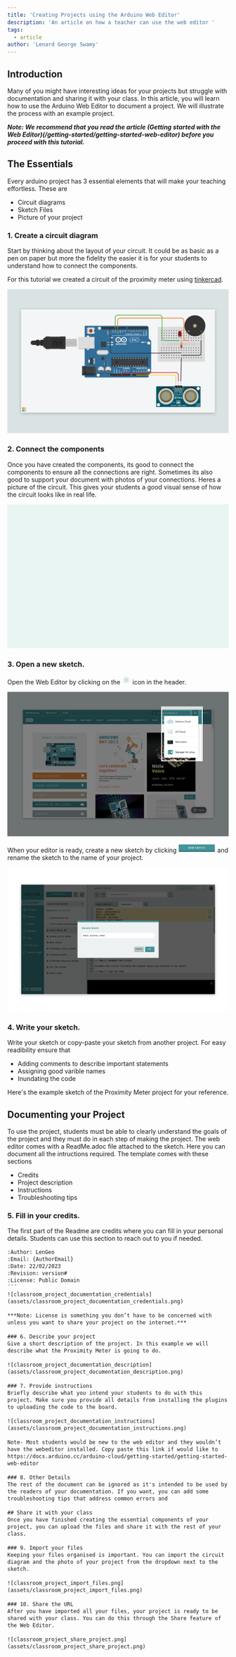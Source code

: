 ```yaml
---
title: 'Creating Projects using the Arduino Web Editor'
description: 'An article on how a teacher can use the web editor '
tags: 
  - article
author: 'Lenard George Swamy'
---
```


## Introduction 

Many of you might have interesting ideas for your projects but struggle with documentation and sharing it with your class. In this article, you will learn how to use the Arduino Web Editor to document a project. We will illustrate the process with an example project.

***Note: We recommend that you read the article (Getting started with the Web Editor)(/getting-started/getting-started-web-editor) before you proceed with this tutorial.***

## The Essentials 
Every arduino project has 3 essential elements that will make your teaching effortless. These are
* Circuit diagrams 
* Sketch Files 
* Picture of your project 

### 1. Create a circuit diagram
Start by thinking about the layout of your circuit. It could be as basic as a pen on paper but more the fidelity the easier it is for your students to understand how to connect the components. 

For this tutorial we created a circuit of the proximity meter using [tinkercad](https://www.tinkercad.com/circuits).

![proximity_meter_circuit.png](assets/classroom_project_circuit_diagram_proximity_meter.png)

### 2. Connect the components 
Once you have created the components, its good to connect the components to ensure all the connections are right. Sometimes its also good to support your document with photos of your connections. Heres a picture of the circuit. This gives your students a good visual sense of how the circuit looks like in real life.

![proximity_meter_real_components.png](assets/classroom_project_photo_proximity_meter.png)

### 3. Open a new sketch.
Open the Web Editor by clicking on the ![header_dropdown_icon.png](assets/icon_header_dropdown.png) icon in the header. 

![proximity_meter_real_components.png](assets/classroom_project_webeditor.png)

When your editor is ready, create a new sketch by clicking ![new_sketch_icon.png](assets/icon_new_sketch.png) and rename the sketch to the name of your project. 

![classroom_project_rename_sketch](assets/classroom_project_rename_sketch.png)

### 4. Write your sketch. 
Write your sketch or copy-paste your sketch from another project. For easy readibility ensure that
* Adding comments to describe important statements 
* Assigning good varible names 
* Inundating the code 

Here's the example sketch of the Proximity Meter project for your reference.  

<div class="sketch-iframe" data-src="https://create.arduino.cc/editor/ArduinoEdu/e833b75d-5989-4049-aec4-a2472303415d/preview?embed&snippet=L73-L77&hideNumbers&height=120#L73-L77"></div>

## Documenting your Project 
To use the project, students must be able to clearly understand the goals of the project and they must do in each step of making the project. The web editor comes with a ReadMe.adoc file attached to the sketch. Here you can document all the intructions required. The template comes with these sections 
* Credits
* Project description
* Instructions 
* Troubleshooting tips

### 5. Fill in your credits.
The first part of the Readme are credits where you can fill in your personal details. Students can use this section to reach out to you if needed. 

``` arduino
:Author: LenGeo
:Email: {AuthorEmail}
:Date: 22/02/2023
:Revision: version#
:License: Public Domain
´´´
![classroom_project_documentation_credentials](assets/classroom_project_documentation_credentials.png)

***Note: License is something you don’t have to be concerned with unless you want to share your project on the internet.***

### 6. Describe your project
Give a short description of the project. In this example we will describe what the Proximity Meter is going to do. 

![classroom_project_documentation_description](assets/classroom_project_documentation_description.png)

### 7. Provide instructions 
Briefly describe what you intend your students to do with this project. Make sure you provide all details from installing the plugins to uploading the code to the board. 

![classroom_project_documentation_instructions](assets/classroom_project_documentation_instructions.png)

Note- Most students would be new to the web editor and they wouldn’t have the webeditor installed. Copy paste this link if would like to https://docs.arduino.cc/arduino-cloud/getting-started/getting-started-web-editor

### 8. Other Details
The rest of the document can be ignored as it's intended to be used by the readers of your documentation. If you want, you can add some troubleshooting tips that address common errors and 

## Share it with your class
Once you have finished creating the essential components of your project, you can upload the files and share it with the rest of your class. 

### 9. Import your files 
Keeping your files organised is important. You can import the circuit diagram and the photo of your project from the dropdown next to the sketch. 

![classroom_project_import_files.png](assets/classroom_project_import_files.png)

### 10. Share the URL 
After you have imported all your files, your project is ready to be shared with your class. You can do this through the Share feature of the Web Editor.

![classroom_project_share_project.png](assets/classroom_project_share_project.png)

 


